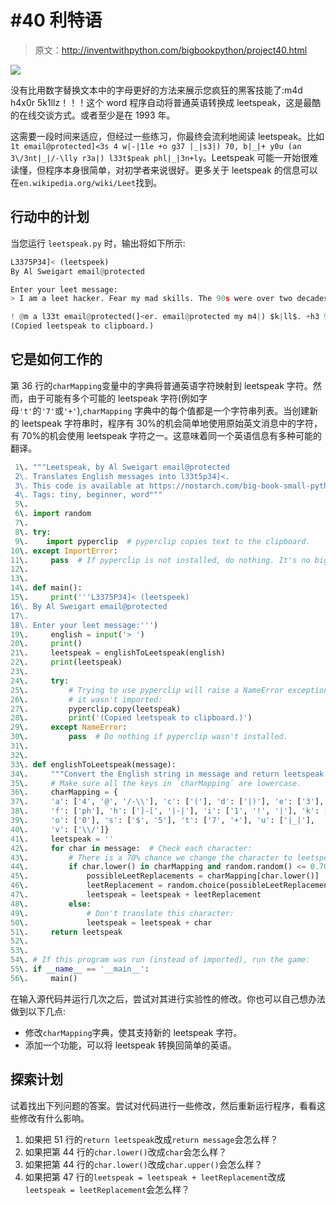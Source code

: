 # #40 利特语

> 原文：<http://inventwithpython.com/bigbookpython/project40.html>

![](img/9d995d63aaead72cad01120081eb8f75.png)

没有比用数字替换文本中的字母更好的方法来展示您疯狂的黑客技能了:m4d h4x0r 5k1llz！！！这个 word 程序自动将普通英语转换成 leetspeak，这是最酷的在线交谈方式。或者至少是在 1993 年。

这需要一段时间来适应，但经过一些练习，你最终会流利地阅读 leetspeak。比如`1t email@protected]<3s 4 w|-|1le +o g37 |_|s3|) 70, b|_|+ y0u (an 3\/3nt|_|/-\lly r3a|) l33t$peak phl|_|3n+ly`。Leetspeak 可能一开始很难读懂，但程序本身很简单，对初学者来说很好。更多关于 leetspeak 的信息可以在`en.wikipedia.org/wiki/Leet`找到。

## 行动中的计划

当您运行 `leetspeak.py` 时，输出将如下所示:

```py
L3375P34]< (leetspeek)
By Al Sweigart email@protected

Enter your leet message:
> I am a leet hacker. Fear my mad skills. The 90s were over two decades ago.

! @m a l33t email@protected(]<er. email@protected my m4|) $k|ll$. +h3 90s w3r3 0ver tw0 d3(ad3$ 4g0.
(Copied leetspeak to clipboard.)
```

## 它是如何工作的

第 36 行的`charMapping`变量中的字典将普通英语字符映射到 leetspeak 字符。然而，由于可能有多个可能的 leetspeak 字符(例如字母`'t'`的`'7'`或`'+'`),`charMapping` 字典中的每个值都是一个字符串列表。当创建新的 leetspeak 字符串时，程序有 30%的机会简单地使用原始英文消息中的字符，有 70%的机会使用 leetspeak 字符之一。这意味着同一个英语信息有多种可能的翻译。

```py
 1\. """Leetspeak, by Al Sweigart email@protected
 2\. Translates English messages into l33t5p34]<.
 3\. This code is available at https://nostarch.com/big-book-small-python-programming
 4\. Tags: tiny, beginner, word"""
 5\. 
 6\. import random
 7\. 
 8\. try:
 9\.    import pyperclip  # pyperclip copies text to the clipboard.
10\. except ImportError:
11\.     pass  # If pyperclip is not installed, do nothing. It's no big deal.
12\. 
13\. 
14\. def main():
15\.     print('''L3375P34]< (leetspeek)
16\. By Al Sweigart email@protected
17\. 
18\. Enter your leet message:''')
19\.     english = input('> ')
20\.     print()
21\.     leetspeak = englishToLeetspeak(english)
22\.     print(leetspeak)
23\. 
24\.     try:
25\.         # Trying to use pyperclip will raise a NameError exception if
26\.         # it wasn't imported:
27\.         pyperclip.copy(leetspeak)
28\.         print('(Copied leetspeak to clipboard.)')
29\.     except NameError:
30\.         pass  # Do nothing if pyperclip wasn't installed.
31\. 
32\. 
33\. def englishToLeetspeak(message):
34\.     """Convert the English string in message and return leetspeak."""
35\.     # Make sure all the keys in `charMapping` are lowercase.
36\.     charMapping = {
37\.     'a': ['4', '@', '/-\\'], 'c': ['('], 'd': ['|)'], 'e': ['3'],
38\.     'f': ['ph'], 'h': [']-[', '|-|'], 'i': ['1', '!', '|'], 'k': [']<'],
39\.     'o': ['0'], 's': ['$', '5'], 't': ['7', '+'], 'u': ['|_|'],
40\.     'v': ['\\/']}
41\.     leetspeak = ''
42\.     for char in message:  # Check each character:
43\.         # There is a 70% chance we change the character to leetspeak.
44\.         if char.lower() in charMapping and random.random() <= 0.70:
45\.             possibleLeetReplacements = charMapping[char.lower()]
46\.             leetReplacement = random.choice(possibleLeetReplacements)
47\.             leetspeak = leetspeak + leetReplacement
48\.         else:
49\.             # Don't translate this character:
50\.             leetspeak = leetspeak + char
51\.     return leetspeak
52\. 
53\. 
54\. # If this program was run (instead of imported), run the game:
55\. if __name__ == '__main__':
56\.     main() 
```

在输入源代码并运行几次之后，尝试对其进行实验性的修改。你也可以自己想办法做到以下几点:

*   修改`charMapping`字典，使其支持新的 leetspeak 字符。
*   添加一个功能，可以将 leetspeak 转换回简单的英语。

## 探索计划

试着找出下列问题的答案。尝试对代码进行一些修改，然后重新运行程序，看看这些修改有什么影响。

1.  如果把 51 行的`return leetspeak`改成`return message`会怎么样？
2.  如果把第 44 行的`char.lower()`改成`char`会怎么样？
3.  如果把第 44 行的`char.lower()`改成`char.upper()`会怎么样？
4.  如果把第 47 行的`leetspeak = leetspeak + leetReplacement`改成`leetspeak = leetReplacement`会怎么样？